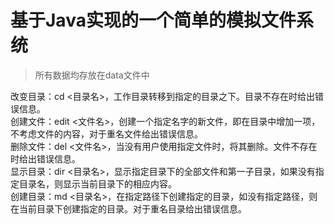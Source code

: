 # 基于Java实现的一个简单的模拟文件系统

>  所有数据均存放在data文件中

改变目录：cd <目录名>，工作目录转移到指定的目录之下。目录不存在时给出错误信息。<br/>
创建文件：edit <文件名>，创建一个指定名字的新文件，即在目录中增加一项，不考虑文件的内容，对于重名文件给出错误信息。<br/>
删除文件：del <文件名>，当没有用户使用指定文件时，将其删除。文件不存在时给出错误信息。<br/>
显示目录：dir <目录名>，显示指定目录下的全部文件和第一子目录，如果没有指定目录名，则显示当前目录下的相应内容。<br/>
创建目录：md <目录名>，在指定路径下创建指定的目录，如没有指定路径，则在当前目录下创建指定的目录。对于重名目录给出错误信息。<br/>
